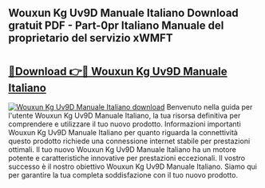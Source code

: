 ## Wouxun Kg Uv9D Manuale Italiano Download gratuit PDF - Part-0pr Italiano Manuale del proprietario del servizio xWMFT

# <h2><a href="http://dfglf7n.blite.top/?on=Wouxun+Kg+Uv9D+Manuale+Italiano">🔗Download 👉🔴 Wouxun Kg Uv9D Manuale Italiano</a></h2>

[![Wouxun Kg Uv9D Manuale Italiano download](https://i.imgur.com/lujVjoI.png)](http://dfglf7n.blite.top/?on=Wouxun+Kg+Uv9D+Manuale+Italiano)
Benvenuto nella guida per l'utente Wouxun Kg Uv9D Manuale Italiano, la tua risorsa definitiva per comprendere e utilizzare il tuo nuovo prodotto. Informazioni importanti Wouxun Kg Uv9D Manuale Italiano per quanto riguarda la connettività questo prodotto richiede una connessione internet stabile per prestazioni ottimali. Il tuo nuovo Wouxun Kg Uv9D Manuale Italiano ha un motore potente e caratteristiche innovative per prestazioni eccezionali. Il vostro successo è il nostro obiettivo Wouxun Kg Uv9D Manuale Italiano. Siamo qui per garantire la tua completa soddisfazione con il tuo nuovo prodotto.
